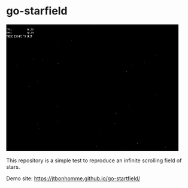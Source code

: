 # go-starfield

![](go-starfield.gif)

This repository is a simple test to reproduce an infinite scrolling field of stars.

Demo site: https://jtbonhomme.github.io/go-startfield/